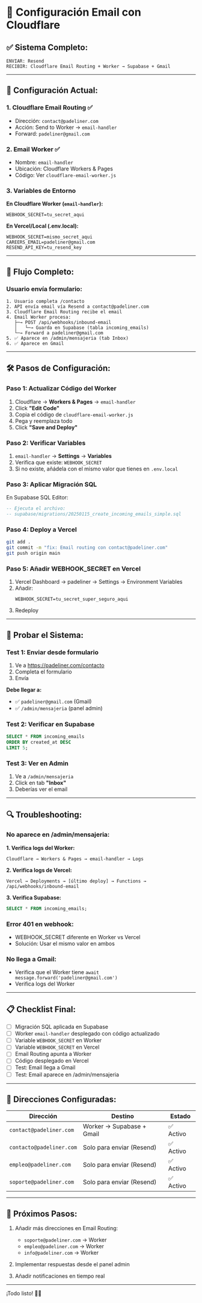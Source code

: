 # 📧 Configuración Email con Cloudflare

## ✅ **Sistema Completo:**

```
ENVIAR: Resend
RECIBIR: Cloudflare Email Routing + Worker → Supabase + Gmail
```

---

## 🔧 **Configuración Actual:**

### **1. Cloudflare Email Routing** ✅
- Dirección: `contact@padeliner.com`
- Acción: Send to Worker → `email-handler`
- Forward: `padeliner@gmail.com`

### **2. Email Worker** ✅
- Nombre: `email-handler`
- Ubicación: Cloudflare Workers & Pages
- Código: Ver `cloudflare-email-worker.js`

### **3. Variables de Entorno**

**En Cloudflare Worker (`email-handler`):**
```
WEBHOOK_SECRET=tu_secret_aqui
```

**En Vercel/Local (.env.local):**
```
WEBHOOK_SECRET=mismo_secret_aqui
CAREERS_EMAIL=padeliner@gmail.com
RESEND_API_KEY=tu_resend_key
```

---

## 🔄 **Flujo Completo:**

### **Usuario envía formulario:**
```
1. Usuario completa /contacto
2. API envía email vía Resend a contact@padeliner.com
3. Cloudflare Email Routing recibe el email
4. Email Worker procesa:
   ├─→ POST /api/webhooks/inbound-email
   │   └─→ Guarda en Supabase (tabla incoming_emails)
   └─→ Forward a padeliner@gmail.com
5. ✅ Aparece en /admin/mensajeria (tab Inbox)
6. ✅ Aparece en Gmail
```

---

## 🛠️ **Pasos de Configuración:**

### **Paso 1: Actualizar Código del Worker**

1. Cloudflare → **Workers & Pages** → `email-handler`
2. Click **"Edit Code"**
3. Copia el código de `cloudflare-email-worker.js`
4. Pega y reemplaza todo
5. Click **"Save and Deploy"**

### **Paso 2: Verificar Variables**

1. `email-handler` → **Settings** → **Variables**
2. Verifica que existe: `WEBHOOK_SECRET`
3. Si no existe, añádela con el mismo valor que tienes en `.env.local`

### **Paso 3: Aplicar Migración SQL**

En Supabase SQL Editor:
```sql
-- Ejecuta el archivo:
-- supabase/migrations/20250115_create_incoming_emails_simple.sql
```

### **Paso 4: Deploy a Vercel**

```bash
git add .
git commit -m "fix: Email routing con contact@padeliner.com"
git push origin main
```

### **Paso 5: Añadir WEBHOOK_SECRET en Vercel**

1. Vercel Dashboard → padeliner → Settings → Environment Variables
2. Añadir:
   ```
   WEBHOOK_SECRET=tu_secret_super_seguro_aqui
   ```
3. Redeploy

---

## 🧪 **Probar el Sistema:**

### **Test 1: Enviar desde formulario**
1. Ve a https://padeliner.com/contacto
2. Completa el formulario
3. Envía

**Debe llegar a:**
- ✅ `padeliner@gmail.com` (Gmail)
- ✅ `/admin/mensajeria` (panel admin)

### **Test 2: Verificar en Supabase**
```sql
SELECT * FROM incoming_emails 
ORDER BY created_at DESC 
LIMIT 5;
```

### **Test 3: Ver en Admin**
1. Ve a `/admin/mensajeria`
2. Click en tab **"Inbox"**
3. Deberías ver el email

---

## 🔍 **Troubleshooting:**

### **No aparece en /admin/mensajeria:**

**1. Verifica logs del Worker:**
```
Cloudflare → Workers & Pages → email-handler → Logs
```

**2. Verifica logs de Vercel:**
```
Vercel → Deployments → [último deploy] → Functions → /api/webhooks/inbound-email
```

**3. Verifica Supabase:**
```sql
SELECT * FROM incoming_emails;
```

### **Error 401 en webhook:**
- WEBHOOK_SECRET diferente en Worker vs Vercel
- Solución: Usar el mismo valor en ambos

### **No llega a Gmail:**
- Verifica que el Worker tiene `await message.forward('padeliner@gmail.com')`
- Verifica logs del Worker

---

## 📋 **Checklist Final:**

- [ ] Migración SQL aplicada en Supabase
- [ ] Worker `email-handler` desplegado con código actualizado
- [ ] Variable `WEBHOOK_SECRET` en Worker
- [ ] Variable `WEBHOOK_SECRET` en Vercel
- [ ] Email Routing apunta a Worker
- [ ] Código desplegado en Vercel
- [ ] Test: Email llega a Gmail
- [ ] Test: Email aparece en /admin/mensajeria

---

## 📧 **Direcciones Configuradas:**

| Dirección | Destino | Estado |
|-----------|---------|--------|
| `contact@padeliner.com` | Worker → Supabase + Gmail | ✅ Activo |
| `contacto@padeliner.com` | Solo para enviar (Resend) | ✅ Activo |
| `empleo@padeliner.com` | Solo para enviar (Resend) | ✅ Activo |
| `soporte@padeliner.com` | Solo para enviar (Resend) | ✅ Activo |

---

## 🚀 **Próximos Pasos:**

1. Añadir más direcciones en Email Routing:
   - `soporte@padeliner.com` → Worker
   - `empleo@padeliner.com` → Worker
   - `info@padeliner.com` → Worker

2. Implementar respuestas desde el panel admin

3. Añadir notificaciones en tiempo real

---

¡Todo listo! 🎾✨
